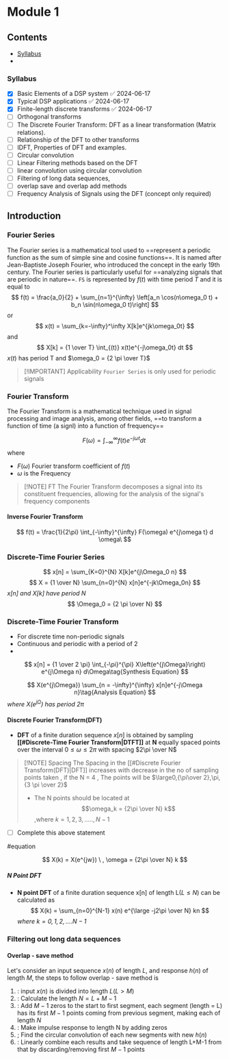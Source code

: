 # Module 1

## Contents
- [Syllabus](#syllabus)
- 
### Syllabus

- [x] Basic Elements of a DSP system ✅ 2024-06-17
- [x] Typical DSP applications ✅ 2024-06-17
- [x] Finite-length discrete transforms ✅ 2024-06-17
- [ ] Orthogonal transforms 
- [ ] The Discrete Fourier Transform: DFT as a linear transformation (Matrix relations).
- [ ] Relationship of the DFT to other transforms
- [ ] IDFT, Properties of DFT and examples.
- [ ] Circular convolution
- [ ] Linear Filtering methods based on the DFT
- [ ] linear convolution using circular convolution
- [ ] Filtering of long data sequences,
- [ ] overlap save and overlap add methods
- [ ] Frequency Analysis of Signals using the DFT (concept only required)

## Introduction

### Fourier Series
The Fourier series is a mathematical tool used to ==represent a periodic function as the sum of simple sine and cosine functions==. It is named after Jean-Baptiste Joseph Fourier, who introduced the concept in the early 19th century. The Fourier series is particularly useful for ==analyzing signals that are periodic in nature==.
`FS` is represented by $f(t)$ with time period $T$ and it is equal to 
$$
f(t) = \frac{a_0}{2} + \sum_{n=1}^{\infty} \left[a_n \cos(n\omega_0 t) + b_n \sin(n\omega_0 t)\right]
$$
or
$$
x(t) = \sum_{k=-\infty}^\infty X[k]e^{jk\omega_0t}
$$
and 
$$
X[k] = {1 \over T} \int_{(t)} x(t)e^{-j\omega_0t} dt
$$
$x(t)$ has period T and $\omega_0 = {2 \pi \over T}$ 

> [!IMPORTANT] Applicability
> `Fourier Series` is only used for periodic signals 



### Fourier Transform
The Fourier Transform is a mathematical technique used in signal processing and image analysis, among other fields, ==to transform a function of time (a signl) into a function of frequency==

$$
F(\omega) = \int_{-\infty}^{\infty} f(t) e^{-j\omega t} dt\
$$
where 
- $F(\omega)$ Fourier transform coefficient of $f(t)$
- $\omega$ is the Frequency

> [!NOTE] FT
> The Fourier Transform decomposes a signal into its constituent
 frequencies,  allowing for the analysis of the signal's frequency
 components 
#### Inverse Fourier Transform

$$
f(t) = \frac{1}{2\pi} \int_{-\infty}^{\infty} F(\omega) e^{j\omega t} d
\omega\
$$




### Discrete-Time Fourier Series

$$
x[n] = \sum_{K=0}^{N} X[k]e^{j\Omega_0 n}
$$
$$
X = {1 \over N} \sum_{n=0}^{N} x[n]e^{-jk\Omega_0n}
$$
*$x[n]$ and $X[k]$ have period $N$*
$$
\Omega_0 = {2 \pi \over N}
$$

### Discrete-Time Fourier Transform
- For discrete time non-periodic signals
- Continuous and periodic with a period of 2
- 
$$
x[n] = {1 \over 2 \pi} \int_{-\pi}^{\pi} X\left(e^{j\Omega}\right) e^{j\Omega n} d\Omega\tag{Synthesis Equation}
$$

$$
X(e^{j\Omega}) \sum_{n = -\infty}^{\infty} x[n]e^{-j\Omega n}\tag{Analysis Equation}
$$
*where $X(e^{j\Omega})$ has period $2\pi$*


#### Discrete Fourier Transform(DFT)
- **DFT** of a finite duration sequence $x[n]$ is obtained by sampling **[[#Discrete-Time Fourier Transform|DTFT]]** at **N** equally spaced points over the interval $0\le \omega \le 2\pi$ with spacing $2\pi \over N$

> [!NOTE] Spacing
> The Spacing in the [[#Discrete Fourier Transform(DFT)|DFT]] increases with decrease in the no of sampling points taken , if the N = 4 , The points will be $\large0,{\pi\over 2},\pi,{3 \pi \over 2}$
> - The N points should be located at $$\omega_k = {2\pi \over N} k$$ ,where  $k = 1,2,3,.....,N-1$
- [ ] Complete this above statement

#equation 

$$
X(k) = X(e^{jw}) \ , \omega = {2\pi \over N} k 
$$


##### N Point DFT

- **N point DFT** of a finite duration sequence x[n] of length L($L\le N$) can be calculated as
$$
X(k) = \sum_{n=0}^{N-1} x(n) e^{\large -j2\pi \over N} kn 
$$
*where $k=0,1,2,....N-1$*



### Filtering out long data sequences

#### Overlap - save method  
Let's consider an input sequence $x(n)$ of length $L$, and response $h(n)$ of length $M$, the steps to follow overlap - save method is  
1. : input $x(n)$ is divided into length $L (L>M)$  
2. : Calculate the length $N=L+M-1$  
3. : Add $M-1$ zeros to the start to first segment, each segment (length = L) has its first $M-1$ points coming from previous segment, making each of length $N$  
4. : Make impulse response to length N by adding zeros  
5. ; Find the circular convolution of each new segments with new $h(n)$  
6. : Linearly combine each results and take sequence of length L+M-1 from that by discarding/removing first $M-1$ points